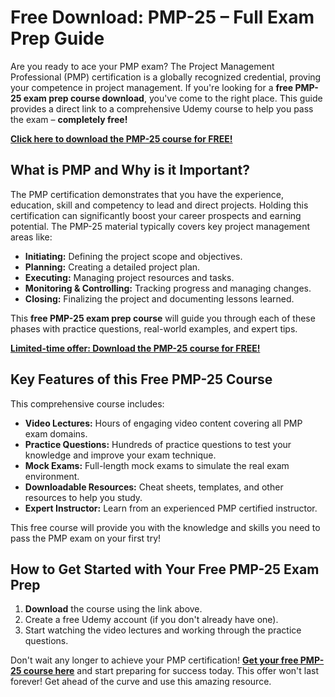 # Free Download: PMP-25 – Full Exam Prep Guide

Are you ready to ace your PMP exam? The Project Management Professional (PMP) certification is a globally recognized credential, proving your competence in project management. If you're looking for a **free PMP-25 exam prep course download**, you've come to the right place. This guide provides a direct link to a comprehensive Udemy course to help you pass the exam – **completely free!**

[**Click here to download the PMP-25 course for FREE!**](https://udemywork.com/pmp-25)

## What is PMP and Why is it Important?

The PMP certification demonstrates that you have the experience, education, skill and competency to lead and direct projects. Holding this certification can significantly boost your career prospects and earning potential. The PMP-25 material typically covers key project management areas like:

*   **Initiating:** Defining the project scope and objectives.
*   **Planning:** Creating a detailed project plan.
*   **Executing:** Managing project resources and tasks.
*   **Monitoring & Controlling:** Tracking progress and managing changes.
*   **Closing:** Finalizing the project and documenting lessons learned.

This **free PMP-25 exam prep course** will guide you through each of these phases with practice questions, real-world examples, and expert tips.

[**Limited-time offer: Download the PMP-25 course for FREE!**](https://udemywork.com/pmp-25)

## Key Features of this Free PMP-25 Course

This comprehensive course includes:

*   **Video Lectures:** Hours of engaging video content covering all PMP exam domains.
*   **Practice Questions:** Hundreds of practice questions to test your knowledge and improve your exam technique.
*   **Mock Exams:** Full-length mock exams to simulate the real exam environment.
*   **Downloadable Resources:** Cheat sheets, templates, and other resources to help you study.
*   **Expert Instructor:** Learn from an experienced PMP certified instructor.

This free course will provide you with the knowledge and skills you need to pass the PMP exam on your first try!

## How to Get Started with Your Free PMP-25 Exam Prep

1.  **Download** the course using the link above.
2.  Create a free Udemy account (if you don't already have one).
3.  Start watching the video lectures and working through the practice questions.

Don't wait any longer to achieve your PMP certification! **[Get your free PMP-25 course here](https://udemywork.com/pmp-25)** and start preparing for success today. This offer won't last forever! Get ahead of the curve and use this amazing resource.
